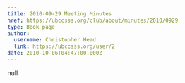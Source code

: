 ```yaml
---
title: 2010-09-29 Meeting Minutes 
href: https://ubccsss.org/club/about/minutes/2010/0929
type: Book page
author:
  username: Christopher Head
  link: https://ubccsss.org/user/2
date: 2010-10-06T04:47:00.000Z
---
```


null